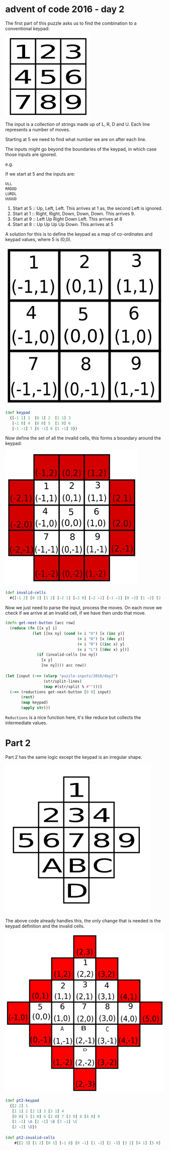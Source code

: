 # advent of code 2016 - day 2

The first part of this puzzle asks us to find the combination to a conventional keypad:

![3x3 keypad](aoc2016day2/fig2.png)

The input is a collection of strings made up of L, R, D and U. Each line represents a number of moves.

Starting at 5 we need to find what number we are on after each line.

The inputs might go beyond the boundaries of the keypad, in which case those inputs are ignored.

e.g.

If we start at 5 and the inputs are:

```
ULL
RRDDD
LURDL
UUUUD
```

1) Start at 5 :: Up, Left, Left. This arrives at 1 as, the second Left is ignored.
2) Start at 1 :: Right, Right, Down, Down, Down. This arrives 9.
3) Start at 9 :: Left Up Right Down Left. This arrives at 8
4) Start at 8 :: Up Up Up Up Down. This arrives at 5


A solution for this is to define the keypad as a map of co-ordinates and keypad values, where 5 is (0,0).

![3x3 keypad with co-ords](aoc2016day2/fig3.png)

```clojure
(def keypad
  {[-1 1] 1  [0 1] 2  [1 1] 3
   [-1 0] 4  [0 0] 5  [1 0] 6
   [-1 -1] 7 [0 -1] 8 [1 -1] 9})
```

Now define the set of all the invalid cells, this forms a boundary around the keypad:

![3x3 keypad with invalid co-ords](aoc2016day2/fig4.png)

```clojure
(def invalid-cells
  #{[-1 2] [0 2] [1 2] [-2 1] [-2 0] [-2 -1] [-1 -2] [0 -2] [1 -2] [2 -1] [2 0] [2 1]})
```

Now we just need to parse the input, process the moves. On each move we check if we arrive at an invalid cell, if we have then undo that move.

```clojure
(defn get-next-button [acc row]
  (reduce (fn [[x y] i]
            (let [[nx ny] (cond (= i "U") [x (inc y)]
                                (= i "D") [x (dec y)]
                                (= i "R") [(inc x) y]
                                (= i "L") [(dec x) y])]
              (if (invalid-cells [nx ny])
                [x y]
                [nx ny]))) acc row))

(let [input (->> (slurp "puzzle-inputs/2016/day2")
                 (str/split-lines)
                 (map #(str/split % #"")))]
  (->> (reductions get-next-button [0 0] input)
       (rest)
       (map keypad)
       (apply str)))
```
`Reductions` is a nice function here, it's like reduce but collects the intermediate values.

# Part 2

Part 2 has the same logic except the keypad is an irregular shape.

![part2 keypad](aoc2016day2/fig1.png)

The above code already handles this, the only change that is needed is the keypad definition and the invalid cells.

![part2 keypad](aoc2016day2/fig5.png)

```clojure
(def pt2-keypad
  {[2 2] 1
   [1 1] 2 [2 1] 3 [3 1] 4
   [0 0] 5 [1 0] 6 [2 0] 7 [3 0] 8 [4 0] 9
   [1 -1] \A [2 -1] \B [3 -1] \C
   [2 -2] \D})

(def pt2-invalid-cells
    #{[2 3] [1 2] [0 1] [-1 0] [0 -1] [1 -2] [2 -3] [3 2] [4 1] [5 0] [4 -1] [3 -2]})
```
